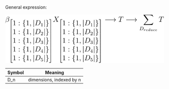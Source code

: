 General expression:

![Tensor](tensormath.svg)


Symbol | Meaning
---- | ------------------------
D_n  | dimensions, indexed by n 

